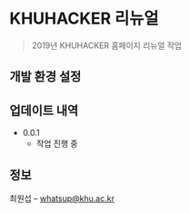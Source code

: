 # KHUHACKER 리뉴얼
> 2019년 KHUHACKER 홈페이지 리뉴얼 작업

## 개발 환경 설정


## 업데이트 내역

* 0.0.1
    * 작업 진행 중

## 정보

최원섭 – whatsup@khu.ac.kr
